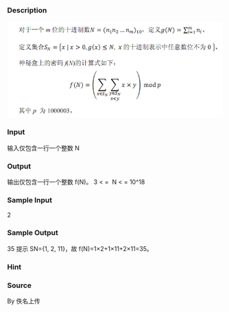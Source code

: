 
### Description
![](/JudgeOnline/upload/201604/334.png)
### Input
输入仅包含一行一个整数 N
### Output
输出仅包含一行一个整数 f(N)。 3 < =  N < = 10^18
### Sample Input
2
### Sample Output
35
提示
SN={1, 2, 11}，故 f(N)=1×2+1×11+2×11=35。
### Hint

### Source
By 佚名上传